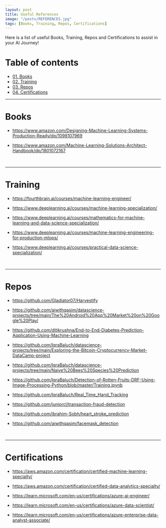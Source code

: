 ```yaml
---
layout: post
title: Useful References
image: "/posts/REFERENCES.jpg"
tags: [Books, Training, Repos, Certifications]
---
```


Here is a list of useful Books, Training, Repos and Certifications to assist in your AI Journey!

# Table of contents


- [01. Books](#Books)
- [02. Training](#Training)
- [03. Repos](#Repos)
- [04. Certifications](#Certifications)



___
# Books  <a name="Books"></a>

* https://www.amazon.com/Designing-Machine-Learning-Systems-Production-Ready/dp/1098107969



* https://www.amazon.com/Machine-Learning-Solutions-Architect-Handbook/dp/1801072167

<br>



___


# Training  <a name="Training"></a>

* https://fourthbrain.ai/courses/machine-learning-engineer/

* https://www.deeplearning.ai/courses/machine-learning-specialization/

* https://www.deeplearning.ai/courses/mathematics-for-machine-learning-and-data-science-specialization/


* https://www.deeplearning.ai/courses/machine-learning-engineering-for-production-mlops/

* https://www.deeplearning.ai/courses/practical-data-science-specialization/

<br>

___


# Repos  <a name="Repos"></a>

* https://github.com/Gladiator07/Harvestify

* https://github.com/aiwithqasim/datascience-projects/tree/main/The%20Android%20App%20Market%20on%20Google%20Play/

* https://github.com/ditikrushna/End-to-End-Diabetes-Prediction-Application-Using-Machine-Learning

* https://github.com/IqraBaluch/datascience-projects/tree/main/Exploring-the-Bitcoin-Cryptocurrency-Market-DataCamp-project

* https://github.com/IqraBaluch/datascience-projects/tree/main/Naive%20Bees%20Species%20Prediction

* https://github.com/IqraBaluch/Detection-of-Rotten-Fruits-DRF-Using-Image-Processing-Python/blob/master/Training.ipynb

* https://github.com/IqraBaluch/Real_Time_Hand_Tracking

* https://github.com/juniorcl/transaction-fraud-detection

* https://github.com/ibrahim-Sobh/heart_stroke_prediction

* https://github.com/aiwithqasim/facemask_detection


<br>

___


# Certifications  <a name="Certifications"></a>

* https://aws.amazon.com/certification/certified-machine-learning-specialty/

* https://aws.amazon.com/certification/certified-data-analytics-specialty/

* https://learn.microsoft.com/en-us/certifications/azure-ai-engineer/

* https://learn.microsoft.com/en-us/certifications/azure-data-scientist/

* https://learn.microsoft.com/en-us/certifications/azure-enterprise-data-analyst-associate/
